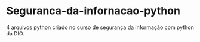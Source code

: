 # Seguranca-da-infornacao-python
4 arquivos python criado no curso de segurança da informação com python da DIO.
